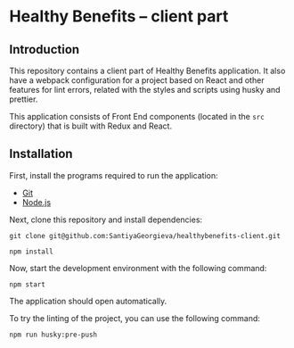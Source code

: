 # Healthy Benefits – client part

## Introduction
This repository contains a client part of Healthy Benefits application. It also have a webpack configuration for a project based on React and other features for lint errors, related with the styles and scripts using husky and prettier.

 This application consists of Front End components (located in the `src` directory) that is built with Redux and React. 

## Installation
First, install the programs required to run the application:

- [Git](https://git-scm.com/book/en/v2/Getting-Started-Installing-Git)
- [Node.js](https://nodejs.org/en/download/)

 Next, clone this repository and install dependencies:

```
git clone git@github.com:SantiyaGeorgieva/healthybenefits-client.git
```

```
npm install
```
Now, start the development environment with the following command:

```
npm start
```

The application should open automatically.

To try the linting of the project, you can use the following command:
```
npm run husky:pre-push
```
